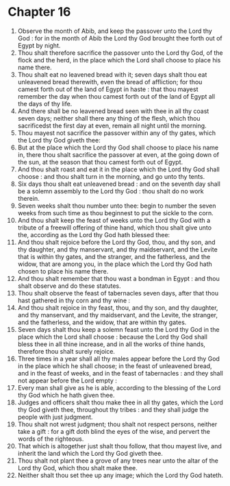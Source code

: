 # Chapter 16

1. Observe the month of Abib, and keep the passover unto the Lord thy God : for in the month of Abib the Lord thy God brought thee forth out of Egypt by night.
2. Thou shalt therefore sacrifice the passover unto the Lord thy God, of the flock and the herd, in the place which the Lord shall choose to place his name there.
3. Thou shalt eat no leavened bread with it; seven days shalt thou eat unleavened bread therewith, even the bread of affliction; for thou camest forth out of the land of Egypt in haste : that thou mayest remember the day when thou camest forth out of the land of Egypt all the days of thy life.
4. And there shall be no leavened bread seen with thee in all thy coast seven days; neither shall there any thing of the flesh, which thou sacrificedst the first day at even, remain all night until the morning.
5. Thou mayest not sacrifice the passover within any of thy gates, which the Lord thy God giveth thee:
6. But at the place which the Lord thy God shall choose to place his name in, there thou shalt sacrifice the passover at even, at the going down of the sun, at the season that thou camest forth out of Egypt.
7. And thou shalt roast and eat it in the place which the Lord thy God shall choose : and thou shalt turn in the morning, and go unto thy tents.
8. Six days thou shalt eat unleavened bread : and on the seventh day shall be a solemn assembly to the Lord thy God : thou shalt do no work therein.
9. Seven weeks shalt thou number unto thee: begin to number the seven weeks from such time as thou beginnest to put the sickle to the corn.
10. And thou shalt keep the feast of weeks unto the Lord thy God with a tribute of a freewill offering of thine hand, which thou shalt give unto the, according as the Lord thy God hath blessed thee:
11. And thou shalt rejoice before the Lord thy God, thou, and thy son, and thy daughter, and thy manservant, and thy maidservant, and the Levite that is within thy gates, and the stranger, and the fatherless, and the widow, that are among you, in the place which the Lord thy God hath chosen to place his name there.
12. And thou shalt remember that thou wast a bondman in Egypt : and thou shalt observe and do these statutes.
13. Thou shalt observe the feast of tabernacles seven days, after that thou hast gathered in thy corn and thy wine :
14. And thou shalt rejoice in thy feast, thou, and thy son, and thy daughter, and thy manservant, and thy maidservant, and the Levite, the stranger, and the fatherless, and the widow, that are within thy gates.
15. Seven days shalt thou keep a solemn feast unto the Lord thy God in the place which the Lord shall choose : because the Lord thy God shall bless thee in all thine increase, and in all the works of thine hands, therefore thou shalt surely rejoice.
16. Three times in a year shall all thy males appear before the Lord thy God in the place which he shall choose; in the feast of unleavened bread, and in the feast of weeks, and in the feast of tabernacles : and they shall not appear before the Lord empty :
17. Every man shall give as he is able, according to the blessing of the Lord thy God which he hath given thee.
18. Judges and officers shalt thou make thee in all thy gates, which the Lord thy God giveth thee, throughout thy tribes : and they shall judge the people with just judgment.
19. Thou shalt not wrest judgment; thou shalt not respect persons, neither take a gift : for a gift doth blind the eyes of the wise, and pervert the words of the righteous.
20. That which is altogether just shalt thou follow, that thou mayest live, and inherit the land which the Lord thy God giveth thee.
21. Thou shalt not plant thee a grove of any trees near unto the altar of the Lord thy God, which thou shalt make thee.
22. Neither shalt thou set thee up any image; which the Lord thy God hateth.

